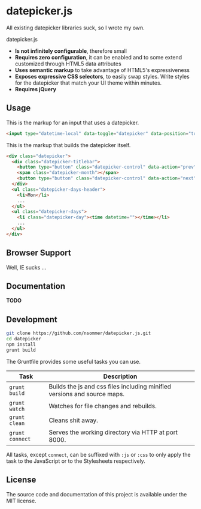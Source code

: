 # datepicker.js

All existing datepicker libraries suck, so I wrote my own.

datepicker.js

* **Is not infinitely configurable**, therefore small
* **Requires zero configuration**, it can be enabled and to some extend customized through HTML5 data attributes
* **Uses semantic markup** to take advantage of HTML5's expressiveness
* **Exposes expressive CSS selectors**, to easily swap styles. Write styles for the datepicker that match your UI theme within minutes.
* **Requires jQuery**

## Usage

This is the markup for an input that uses a datepicker.

```html
<input type="datetime-local" data-toggle="datepicker" data-position="top">
```

This is the markup that builds the datepicker itself.

```html
<div class="datepicker">
  <div class="datepicker-titlebar">
    <button type="button" class="datepicker-control" data-action="prev"></button>
    <span class="datepicker-month"></span>
    <button type="button" class="datepicker-control" data-action="next"></button>
  </div>
  <ul class="datepicker-days-header">
    <li>Mon</li>
    ...
  </ul>
  <ul class="datepicker-days">
    <li class="datepicker-day"><time datetime=""></time></li>
    ...
  </ul>
</div>
```

## Browser Support

Well, IE sucks ...

## Documentation

**TODO**

## Development

```bash
git clone https://github.com/nsommer/datepicker.js.git
cd datepicker
npm install
grunt build
```

The Gruntfile provides some useful tasks you can use.

| Task | Description |
|------|-------------|
| `grunt build` | Builds the js and css files including minified versions and source maps. |
| `grunt watch` | Watches for file changes and rebuilds. |
| `grunt clean` | Cleans shit away. |
| `grunt connect` | Serves the working directory via HTTP at port 8000. |

All tasks, except `connect`, can be suffixed with `:js` or `:css` to only apply the task to the JavaScript or to the Stylesheets respectively.

## License

The source code and documentation of this project is available under the MIT license.

